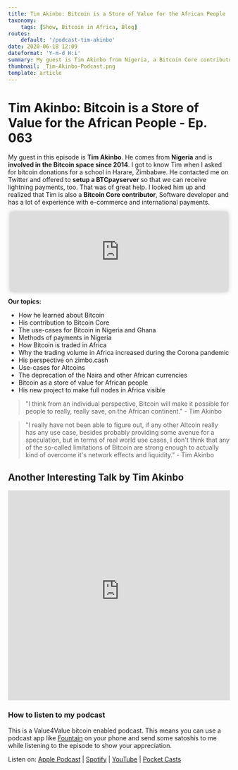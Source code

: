 ```yaml
---
title: Tim Akinbo: Bitcoin is a Store of Value for the African People
taxonomy:
    tags: [Show, Bitcoin in Africa, Blog]
routes:
    default: '/podcast-tim-akinbo'
date: 2020-06-18 12:09
dateformat: 'Y-m-d H:i'
summary: My guest is Tim Akinbo from Nigeria, a Bitcoin Core contributor and developer, sharing insights on Bitcoin use-cases in Africa, increasing trading volumes, and his work on making full nodes in Africa visible.
thumbnail: _Tim-Akinbo-Podcast.png
template: article 
---
```



# Tim Akinbo: Bitcoin is a Store of Value for the African People - Ep. 063

My guest in this episode is **Tim Akinbo**. He comes from **Nigeria** and is **involved in the Bitcoin space since 2014**. I got to know Tim when I asked for bitcoin donations for a school in Harare, Zimbabwe. He contacted me on Twitter and offered to **setup a BTCpayserver** so that we can receive lightning payments, too. That was of great help. I looked him up and realized that Tim is also a **Bitcoin Core contributor**, Software developer and has a lot of experience with e-commerce and international payments.

<iframe src="https://www.vodio.fr/frameplay.php?idref=25630&urlref=1" style="border: 0px none; box-shadow: rgba(0, 0, 0, 0.28) 0px 0px 10px; width: calc(100% - 10px); height: 180px; margin-left: 5px; padding: 0;" scrolling="no"></iframe>

**Our topics:**

* How he learned about Bitcoin
* His contribution to Bitcoin Core
* The use-cases for Bitcoin in Nigeria and Ghana
* Methods of payments in Nigeria
* How Bitcoin is traded in Africa
* Why the trading volume in Africa increased during the Corona pandemic
* His perspective on zimbo.cash
* Use-cases for Altcoins
* The deprecation of the Naira and other African currencies
* Bitcoin as a store of value for African people
* His new project to make full nodes in Africa visible

> "I think from an individual perspective, Bitcoin will make it possible for people to really, really save, on the African continent." - Tim Akinbo

> "I really have not been able to figure out, if any other Altcoin really has any use case, besides probably providing some avenue for a speculation, but in terms of real world use cases, I don't think that any of the so-called limitations of Bitcoin are strong enough to actually kind of overcome it's network effects and liquidity." - Tim Akinbo

## Another Interesting Talk by Tim Akinbo

<iframe width="100%" height="476" src="https://www.youtube-nocookie.com/embed/3DgpgLmtdjs?si=grw19cd6r7ETjWrW" title="YouTube video player" frameborder="0" allow="accelerometer; autoplay; clipboard-write; encrypted-media; gyroscope; picture-in-picture; web-share" referrerpolicy="strict-origin-when-cross-origin" allowfullscreen></iframe>

### How to listen to my podcast

This is a Value4Value bitcoin enabled podcast. This means you can use a podcast app like [Fountain](https://fountain.fm) on your phone and send some satoshis to me while listening to the episode to show your appreciation. 

Listen on: [Apple Podcast](https://podcasts.apple.com/at/podcast/the-anita-posch-show-a-bitcoin-only-podcast/id1432576313) | [Spotify](https://open.spotify.com/show/0EJu3cMWF0AMxeO8NMH71z) | [YouTube](https://www.youtube.com/playlist?list=PL2zepPkogWotoUrb4T2XjLHa3SGHT5IX-) | [Pocket Casts](https://pca.st/YYPf) 

